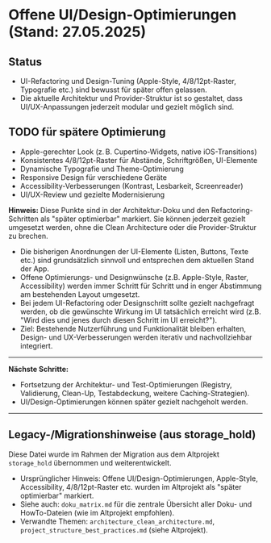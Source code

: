 <!-- Siehe auch: doku_matrix.md für die zentrale Übersicht aller Doku- und HowTo-Dateien. -->
<!-- Verwandte Themen: architecture_clean_architecture.md, project_structure_best_practices.md -->

# Offene UI/Design-Optimierungen (Stand: 27.05.2025)

## Status
- UI-Refactoring und Design-Tuning (Apple-Style, 4/8/12pt-Raster, Typografie etc.) sind bewusst für später offen gelassen.
- Die aktuelle Architektur und Provider-Struktur ist so gestaltet, dass UI/UX-Anpassungen jederzeit modular und gezielt möglich sind.

## TODO für spätere Optimierung
- Apple-gerechter Look (z. B. Cupertino-Widgets, native iOS-Transitions)
- Konsistentes 4/8/12pt-Raster für Abstände, Schriftgrößen, UI-Elemente
- Dynamische Typografie und Theme-Optimierung
- Responsive Design für verschiedene Geräte
- Accessibility-Verbesserungen (Kontrast, Lesbarkeit, Screenreader)
- UI/UX-Review und gezielte Modernisierung

**Hinweis:**
Diese Punkte sind in der Architektur-Doku und den Refactoring-Schritten als "später optimierbar" markiert. Sie können jederzeit gezielt umgesetzt werden, ohne die Clean Architecture oder die Provider-Struktur zu brechen.

- Die bisherigen Anordnungen der UI-Elemente (Listen, Buttons, Texte etc.) sind grundsätzlich sinnvoll und entsprechen dem aktuellen Stand der App.
- Offene Optimierungs- und Designwünsche (z.B. Apple-Style, Raster, Accessibility) werden immer Schritt für Schritt und in enger Abstimmung am bestehenden Layout umgesetzt.
- Bei jedem UI-Refactoring oder Designschritt sollte gezielt nachgefragt werden, ob die gewünschte Wirkung im UI tatsächlich erreicht wird (z.B. "Wird dies und jenes durch diesen Schritt im UI erreicht?").
- Ziel: Bestehende Nutzerführung und Funktionalität bleiben erhalten, Design- und UX-Verbesserungen werden iterativ und nachvollziehbar integriert.

---

**Nächste Schritte:**
- Fortsetzung der Architektur- und Test-Optimierungen (Registry, Validierung, Clean-Up, Testabdeckung, weitere Caching-Strategien).
- UI/Design-Optimierungen können später gezielt nachgeholt werden.

---

## Legacy-/Migrationshinweise (aus storage_hold)

Diese Datei wurde im Rahmen der Migration aus dem Altprojekt `storage_hold` übernommen und weiterentwickelt.

- Ursprünglicher Hinweis: Offene UI/Design-Optimierungen, Apple-Style, Accessibility, 4/8/12pt-Raster etc. wurden im Altprojekt als "später optimierbar" markiert.
- Siehe auch: `doku_matrix.md` für die zentrale Übersicht aller Doku- und HowTo-Dateien (wie im Altprojekt empfohlen).
- Verwandte Themen: `architecture_clean_architecture.md`, `project_structure_best_practices.md` (siehe Altprojekt).
